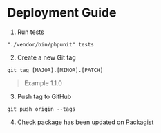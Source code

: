# Deployment Guide

1. Run tests

```
"./vendor/bin/phpunit" tests
```

2. Create a new Git tag

```
git tag [MAJOR].[MINOR].[PATCH]
```
> Example 1.1.0

3. Push tag to GitHub

```
git push origin --tags
```

4. Check package has been updated on [Packagist](https://packagist.org/)
